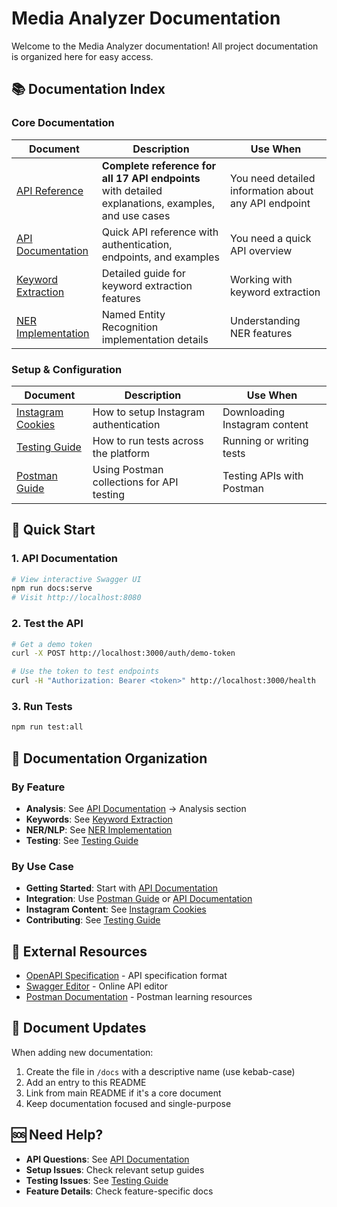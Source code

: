 # Media Analyzer Documentation

Welcome to the Media Analyzer documentation! All project documentation is organized here for easy access.

## 📚 Documentation Index

### Core Documentation

| Document | Description | Use When |
|----------|-------------|----------|
| [API Reference](api-reference.md) | **Complete reference for all 17 API endpoints** with detailed explanations, examples, and use cases | You need detailed information about any API endpoint |
| [API Documentation](api-documentation.md) | Quick API reference with authentication, endpoints, and examples | You need a quick API overview |
| [Keyword Extraction](keyword-extraction.md) | Detailed guide for keyword extraction features | Working with keyword extraction |
| [NER Implementation](ner-implementation.md) | Named Entity Recognition implementation details | Understanding NER features |

### Setup & Configuration

| Document | Description | Use When |
|----------|-------------|----------|
| [Instagram Cookies](instagram-cookies.md) | How to setup Instagram authentication | Downloading Instagram content |
| [Testing Guide](testing.md) | How to run tests across the platform | Running or writing tests |
| [Postman Guide](postman-guide.md) | Using Postman collections for API testing | Testing APIs with Postman |

## 🚀 Quick Start

### 1. API Documentation
```bash
# View interactive Swagger UI
npm run docs:serve
# Visit http://localhost:8080
```

### 2. Test the API
```bash
# Get a demo token
curl -X POST http://localhost:3000/auth/demo-token

# Use the token to test endpoints
curl -H "Authorization: Bearer <token>" http://localhost:3000/health
```

### 3. Run Tests
```bash
npm run test:all
```

## 📖 Documentation Organization

### By Feature
- **Analysis**: See [API Documentation](api-documentation.md) → Analysis section
- **Keywords**: See [Keyword Extraction](keyword-extraction.md)
- **NER/NLP**: See [NER Implementation](ner-implementation.md)
- **Testing**: See [Testing Guide](testing.md)

### By Use Case
- **Getting Started**: Start with [API Documentation](api-documentation.md)
- **Integration**: Use [Postman Guide](postman-guide.md) or [API Documentation](api-documentation.md)
- **Instagram Content**: See [Instagram Cookies](instagram-cookies.md)
- **Contributing**: See [Testing Guide](testing.md)

## 🔗 External Resources

- [OpenAPI Specification](https://swagger.io/specification/) - API specification format
- [Swagger Editor](https://editor.swagger.io/) - Online API editor
- [Postman Documentation](https://learning.postman.com/docs/) - Postman learning resources

## 📝 Document Updates

When adding new documentation:

1. Create the file in `/docs` with a descriptive name (use kebab-case)
2. Add an entry to this README
3. Link from main README if it's a core document
4. Keep documentation focused and single-purpose

## 🆘 Need Help?

- **API Questions**: See [API Documentation](api-documentation.md)
- **Setup Issues**: Check relevant setup guides
- **Testing Issues**: See [Testing Guide](testing.md)
- **Feature Details**: Check feature-specific docs

